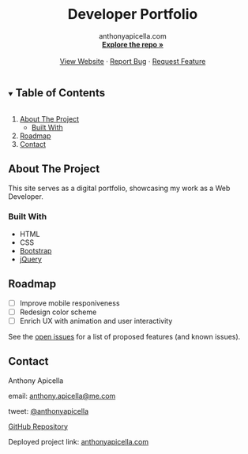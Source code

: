 <br />


  <h1 align="center">Developer Portfolio</h1>

  <p align="center">
    anthonyapicella.com
    <br />
    <a href="https://github.com/anthonyapicella/anthonyapicella"><strong>Explore the repo »</strong></a>
    <br />
    <br />
    <a href="http://anthonyapicella.com/">View Website</a>
    ·
    <a href="https://github.com/anthonyapicella/anthonyapicella/issues">Report Bug</a>
    ·
    <a href="https://github.com/anthonyapicella/anthonyapicella/issues">Request Feature</a>
  </p>
</p>

<!-- TABLE OF CONTENTS -->
<details open="open">
  <summary><h2 style="display: inline-block">Table of Contents</h2></summary>
  <ol>
    <li>
      <a href="#about-the-project">About The Project</a>
      <ul>
        <li><a href="#built-with">Built With</a></li>
      </ul>
    </li>
    <li><a href="#roadmap">Roadmap</a></li>
    <li><a href="#contact">Contact</a></li>
  </ol>
</details>

<!-- ABOUT THE PROJECT -->
## About The Project

<!-- SCREENSHOT -->

This site serves as a digital portfolio, showcasing my work as a Web Developer.

### Built With

* HTML
* CSS
* [Bootstrap](https://getbootstrap.com/docs/5.0/getting-started/introduction/)
* [jQuery](https://jquery.com/)

<!-- ROADMAP -->
## Roadmap

  - [ ] Improve mobile responiveness
  - [ ] Redesign color scheme
  - [ ] Enrich UX with animation and user interactivity 

See the [open issues](https://github.com/anthonyapicella/anthonyapicella/issues) for a list of proposed features (and known issues).

<!-- CONTACT -->
## Contact

Anthony Apicella 

email: anthony.apicella@me.com

tweet: [@anthonyapicella](https://twitter.com/twitter_handle) 

[GitHub Repository]()

Deployed project link: [anthonyapicella.com](https://github.com/anthonyapicella/anthonyApicella)